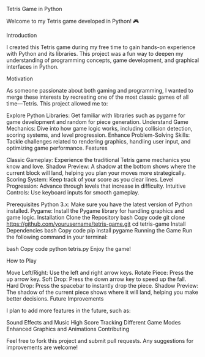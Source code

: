 Tetris Game in Python

Welcome to my Tetris game developed in Python! 🎮

Introduction

I created this Tetris game during my free time to gain hands-on experience with Python and its libraries. This project was a fun way to deepen my understanding of programming concepts, game development, and graphical interfaces in Python.

Motivation

As someone passionate about both gaming and programming, I wanted to merge these interests by recreating one of the most classic games of all time—Tetris. This project allowed me to:

Explore Python Libraries: Get familiar with libraries such as pygame for game development and random for piece generation.
Understand Game Mechanics: Dive into how game logic works, including collision detection, scoring systems, and level progression.
Enhance Problem-Solving Skills: Tackle challenges related to rendering graphics, handling user input, and optimizing game performance.
Features

Classic Gameplay: Experience the traditional Tetris game mechanics you know and love.
Shadow Preview: A shadow at the bottom shows where the current block will land, helping you plan your moves more strategically.
Scoring System: Keep track of your score as you clear lines.
Level Progression: Advance through levels that increase in difficulty.
Intuitive Controls: Use keyboard inputs for smooth gameplay.


Prerequisites
Python 3.x: Make sure you have the latest version of Python installed.
Pygame: Install the Pygame library for handling graphics and game logic.
Installation
Clone the Repository
bash
Copy code
git clone https://github.com/yourusername/tetris-game.git
cd tetris-game
Install Dependencies
bash
Copy code
pip install pygame
Running the Game
Run the following command in your terminal:

bash
Copy code
python tetris.py
Enjoy the game!

How to Play

Move Left/Right: Use the left and right arrow keys.
Rotate Piece: Press the up arrow key.
Soft Drop: Press the down arrow key to speed up the fall.
Hard Drop: Press the spacebar to instantly drop the piece.
Shadow Preview: The shadow of the current piece shows where it will land, helping you make better decisions.
Future Improvements

I plan to add more features in the future, such as:

Sound Effects and Music
High Score Tracking
Different Game Modes
Enhanced Graphics and Animations
Contributing

Feel free to fork this project and submit pull requests. Any suggestions for improvements are welcome!


